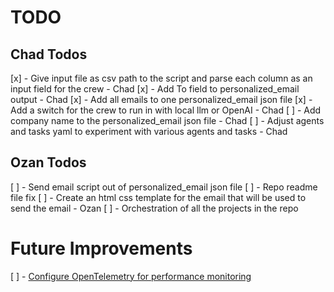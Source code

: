 # TODO

## Chad Todos
[x] - Give input file as csv path to the script and parse each column as an input field for the crew - Chad
[x] - Add To field to personalized_email output - Chad
[x] - Add all emails to one personalized_email json file
[x] - Add a switch for the crew to run in with local llm or OpenAI - Chad
[ ] - Add company name to the personalized_email json file - Chad
[ ] - Adjust agents and tasks yaml to experiment with various agents and tasks - Chad


## Ozan Todos
[ ] - Send email script out of personalized_email json file
[ ] - Repo readme file fix
[ ] - Create an html css template for the email that will be used to send the email - Ozan
[ ] - Orchestration of all the projects in the repo


# Future Improvements
[ ] - [Configure OpenTelemetry for performance monitoring](https://docs.crewai.com/how-to/openlit-observability)
